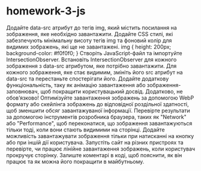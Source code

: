 # homework-3-js

Додайте data-src атрибут до тегів img, який містить посилання на зображення, яке необхідно завантажити.
Додайте CSS стилі, які забезпечують мінімальну висоту тегів img та фоновий колір для видимих зображень, які ще не завантажені. 
img { height: 200px; background-color: #f0f0f0; }
Створіть JavaScript-файл та імпортуйте IntersectionObserver.
Встановіть IntersectionObserver для кожного зображення з data-src атрибутом, яке потрібно завантажити.
Для кожного зображення, яке стає видимим, змініть його src атрибут на data-src та перестаньте спостерігати його.
Додайте додаткову функціональність, таку як анімацію завантаження або зображення-заповнювач, щоб покращити користувацький досвід.
Додатково, не обов’язково! Оптимізуйте завантаження зображень за допомогою WebP формату або скейлінга зображень до відповідної роздільної здатності, щоб зменшити обсяг завантажуваної інформації.
Перевірте результати за допомогою інструментів розробника браузера, таких як "Network" або "Performance", щоб переконатися, що зображення завантажуються тільки тоді, коли вони стають видимими на сторінці.
Додайте можливість завантажувати зображення тільки при натисканні на кнопку або при іншій дії користувача.
Запустіть сайт на різних пристроях та перевірте, чи працює лінійне завантаження зображень, коли користувач прокручує сторінку.
Залиште коментарі в коді, щоб пояснити, як він працює та як можна його покращити в майбутньому.